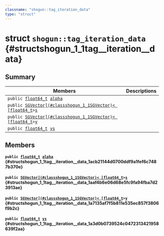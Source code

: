 ```yaml
---
classname: "shogun::tag_iteration_data"
type: "struct"
---
```


# struct `shogun::tag_iteration_data` {#structshogun_1_1tag__iteration__data}

## Summary

 Members                        | Descriptions
--------------------------------|---------------------------------------------
`public `[`float64_t`](#common_8h_1ac55f3ae81b5bc9053760baacf57e47f4)` `[`alpha`](#structshogun_1_1tag__iteration__data_1acb21144d0700ddf9a1fef6c7487b370e) | 
`public `[`SGVector](#classshogun_1_1SGVector)< [float64_t`](#common_8h_1ac55f3ae81b5bc9053760baacf57e47f4)` > `[`s`](#structshogun_1_1tag__iteration__data_1aaf4b6e06d68e5fc9fa94fba7d23913ae) | 
`public `[`SGVector](#classshogun_1_1SGVector)< [float64_t`](#common_8h_1ac55f3ae81b5bc9053760baacf57e47f4)` > `[`y`](#structshogun_1_1tag__iteration__data_1a7135af7f5b811e535ec857f3806f9b2c) | 
`public `[`float64_t`](#common_8h_1ac55f3ae81b5bc9053760baacf57e47f4)` `[`ys`](#structshogun_1_1tag__iteration__data_1a3d0b0739524c0472313421958639f2aa) | 

## Members

#### `public `[`float64_t`](#common_8h_1ac55f3ae81b5bc9053760baacf57e47f4)` `[`alpha`](#structshogun_1_1tag__iteration__data_1acb21144d0700ddf9a1fef6c7487b370e) {#structshogun_1_1tag__iteration__data_1acb21144d0700ddf9a1fef6c7487b370e}

#### `public `[`SGVector](#classshogun_1_1SGVector)< [float64_t`](#common_8h_1ac55f3ae81b5bc9053760baacf57e47f4)` > `[`s`](#structshogun_1_1tag__iteration__data_1aaf4b6e06d68e5fc9fa94fba7d23913ae) {#structshogun_1_1tag__iteration__data_1aaf4b6e06d68e5fc9fa94fba7d23913ae}

#### `public `[`SGVector](#classshogun_1_1SGVector)< [float64_t`](#common_8h_1ac55f3ae81b5bc9053760baacf57e47f4)` > `[`y`](#structshogun_1_1tag__iteration__data_1a7135af7f5b811e535ec857f3806f9b2c) {#structshogun_1_1tag__iteration__data_1a7135af7f5b811e535ec857f3806f9b2c}

#### `public `[`float64_t`](#common_8h_1ac55f3ae81b5bc9053760baacf57e47f4)` `[`ys`](#structshogun_1_1tag__iteration__data_1a3d0b0739524c0472313421958639f2aa) {#structshogun_1_1tag__iteration__data_1a3d0b0739524c0472313421958639f2aa}

